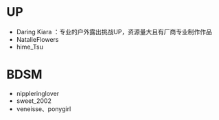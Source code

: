 # UP

- Daring Kiara ：专业的户外露出挑战UP，资源量大且有厂商专业制作作品
- NatalieFlowers
- hime_Tsu

# BDSM

- nippleringlover 
- sweet_2002
- veneisse、ponygirl

